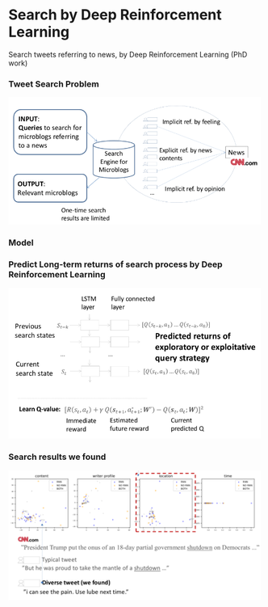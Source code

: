 # Search by Deep Reinforcement Learning

Search tweets referring to news, by Deep Reinforcement Learning (PhD work)


### Tweet Search Problem
<img src="img/1.png" width="500">


### Model





### Predict Long-term returns of search process by Deep Reinforcement Learning
<img src="img/2.png" width="500">



### Search results we found
<img src="img/3.png" width="500">


